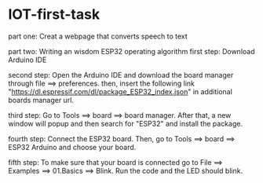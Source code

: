 # IOT-first-task
part one: Creat a webpage that converts speech to text

part two: Writing an wisdom ESP32 operating algorithm
first step: Download Arduino IDE 

second step: Open the Arduino IDE and download the board manager through file ==> preferences. then, insert the following link "https://dl.espressif.com/dl/package_ESP32_index.json" in additional boards manager url.

third step: Go to Tools ==> board ==> board manager. After that, a new window will popup and then search for "ESP32" and install the package.

fourth step: Connect the ESP32 board. Then, go to Tools ==> board ==> ESP32 Arduino and choose your board.

fifth step: To make sure that your board is connected go to File ==> Examples ==> 01.Basics ==> Blink. Run the code and the LED should blink.
